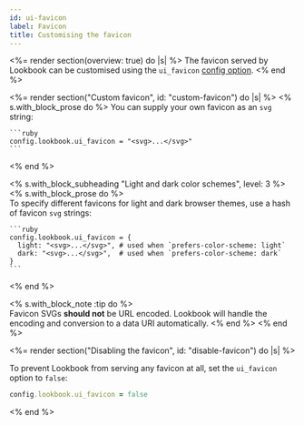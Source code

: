 ```yaml
---
id: ui-favicon
label: Favicon
title: Customising the favicon
---
```


<%= render section(overview: true) do |s| %>
  The favicon served by Lookbook can be customised using the `ui_favicon` [config option](<%= guide_url :configuration %>).
<% end %>

<%= render section("Custom favicon", id: "custom-favicon") do |s| %>
  <% s.with_block_prose do %>
    You can supply your own favicon as an `svg` string:
  
    ```ruby
    config.lookbook.ui_favicon = "<svg>...</svg>"
    ```
  <% end %>

  <% s.with_block_subheading "Light and dark color schemes", level: 3 %>
  <% s.with_block_prose do %>  
    To specify different favicons for light and dark browser themes, use a hash of favicon `svg` strings:

    ```ruby
    config.lookbook.ui_favicon = {
      light: "<svg>...</svg>", # used when `prefers-color-scheme: light`
      dark: "<svg>...</svg>",  # used when `prefers-color-scheme: dark`
    }
    ```
  <% end %>

  <% s.with_block_note :tip do %>  
    Favicon SVGs **should not** be URL encoded. Lookbook will handle the encoding and conversion to a data URI automatically.
  <% end %>
<% end %>

<%= render section("Disabling the favicon", id: "disable-favicon") do |s| %>

  To prevent Lookbook from serving any favicon at all, set the `ui_favicon` option to `false`:

  ```ruby
  config.lookbook.ui_favicon = false
  ```
<% end %>